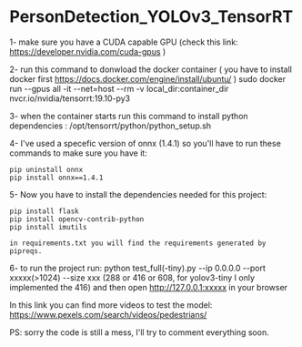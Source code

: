# PersonDetection_YOLOv3_TensorRT

1- make sure you have a CUDA capable GPU (check this link: https://developer.nvidia.com/cuda-gpus )

2- run this command to donwload the docker container ( you have to install docker first https://docs.docker.com/engine/install/ubuntu/ )
    sudo docker run --gpus all -it --net=host --rm -v local_dir:container_dir nvcr.io/nvidia/tensorrt:19.10-py3 

3- when the container starts run this command to install python dependencies : /opt/tensorrt/python/python_setup.sh

4- I've used a specefic version of onnx (1.4.1) so you'll have to run these commands to make sure you have it:

    pip uninstall onnx
    pip install onnx==1.4.1
    
5- Now you have to install the dependencies needed for this project:

    pip install flask
    pip install opencv-contrib-python
    pip install imutils
    
    in requirements.txt you will find the requirements generated by pipreqs.
    
6- to run the project run: python test_full(-tiny).py --ip 0.0.0.0 --port xxxxx(>1024) --size xxx (288 or 416 or 608, for yolov3-tiny I only implemented the 416) and then open http://127.0.0.1:xxxxx in your browser


In this link you can find more videos to test the model: https://www.pexels.com/search/videos/pedestrians/

PS: sorry the code is still a mess, I'll try to comment everything soon.
